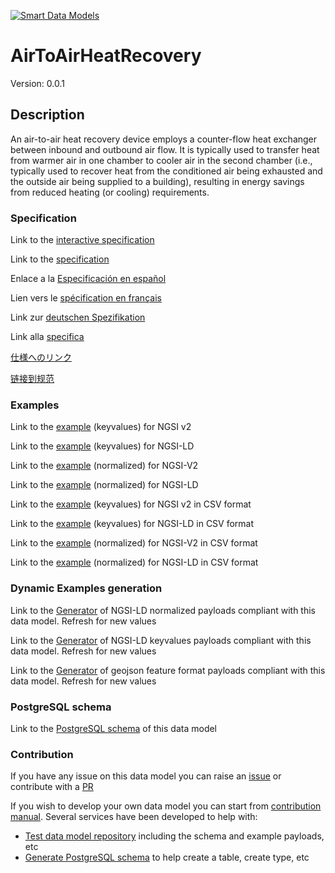 [![Smart Data Models](https://smartdatamodels.org/wp-content/uploads/2022/01/SmartDataModels_logo.png "Logo")](https://smartdatamodels.org)
# AirToAirHeatRecovery
Version: 0.0.1

## Description 

An air-to-air heat recovery device employs a counter-flow heat exchanger between inbound and outbound air flow. It is typically used to transfer heat from warmer air in one chamber to cooler air in the second chamber (i.e., typically used to recover heat from the conditioned air being exhausted and the outside air being supplied to a building), resulting in energy savings from reduced heating (or cooling) requirements.
### Specification

Link to the [interactive specification](https://swagger.lab.fiware.org/?url=https://smart-data-models.github.io/dataModel.S4BLDG/AirToAirHeatRecovery/swagger.yaml)

Link to the [specification](https://github.com/smart-data-models/dataModel.S4BLDG/blob/master/AirToAirHeatRecovery/doc/spec.md)

Enlace a la [Especificación en español](https://github.com/smart-data-models/dataModel.S4BLDG/blob/master/AirToAirHeatRecovery/doc/spec_ES.md)

Lien vers le [spécification en français](https://github.com/smart-data-models/dataModel.S4BLDG/blob/master/AirToAirHeatRecovery/doc/spec_FR.md)

Link zur [deutschen Spezifikation](https://github.com/smart-data-models/dataModel.S4BLDG/blob/master/AirToAirHeatRecovery/doc/spec_DE.md)

Link alla [specifica](https://github.com/smart-data-models/dataModel.S4BLDG/blob/master/AirToAirHeatRecovery/doc/spec_IT.md)

[仕様へのリンク](https://github.com/smart-data-models/dataModel.S4BLDG/blob/master/AirToAirHeatRecovery/doc/spec_JA.md)

[链接到规范](https://github.com/smart-data-models/dataModel.S4BLDG/blob/master/AirToAirHeatRecovery/doc/spec_ZH.md)
### Examples

Link to the [example](https://smart-data-models.github.io/dataModel.S4BLDG/AirToAirHeatRecovery/examples/example.json) (keyvalues) for NGSI v2

Link to the [example](https://smart-data-models.github.io/dataModel.S4BLDG/AirToAirHeatRecovery/examples/example.jsonld) (keyvalues) for NGSI-LD

Link to the [example](https://smart-data-models.github.io/dataModel.S4BLDG/AirToAirHeatRecovery/examples/example-normalized.json) (normalized) for NGSI-V2

Link to the [example](https://smart-data-models.github.io/dataModel.S4BLDG/AirToAirHeatRecovery/examples/example-normalized.jsonld) (normalized) for NGSI-LD

Link to the [example](https://github.com/smart-data-models/dataModel.S4BLDG/blob/master/AirToAirHeatRecovery/examples/example.json.csv) (keyvalues) for NGSI v2 in CSV format

Link to the [example](https://github.com/smart-data-models/dataModel.S4BLDG/blob/master/AirToAirHeatRecovery/examples/example.jsonld.csv) (keyvalues) for NGSI-LD in CSV format

Link to the [example](https://github.com/smart-data-models/dataModel.S4BLDG/blob/master/AirToAirHeatRecovery/examples/example-normalized.json.csv) (normalized) for NGSI-V2 in CSV format

Link to the [example](https://github.com/smart-data-models/dataModel.S4BLDG/blob/master/AirToAirHeatRecovery/examples/example-normalized.jsonld.csv) (normalized) for NGSI-LD in CSV format
### Dynamic Examples generation

Link to the [Generator](https://smartdatamodels.org/extra/ngsi-ld_generator.php?schemaUrl=https://raw.githubusercontent.com/smart-data-models/dataModel.S4BLDG/master/AirToAirHeatRecovery/schema.json&email=info@smartdatamodels.org) of NGSI-LD normalized payloads compliant with this data model. Refresh for new values

Link to the [Generator](https://smartdatamodels.org/extra/ngsi-ld_generator_keyvalues.php?schemaUrl=https://raw.githubusercontent.com/smart-data-models/dataModel.S4BLDG/master/AirToAirHeatRecovery/schema.json&email=info@smartdatamodels.org) of NGSI-LD keyvalues payloads compliant with this data model. Refresh for new values

Link to the [Generator](https://smartdatamodels.org/extra/geojson_features_generator.php?schemaUrl=https://raw.githubusercontent.com/smart-data-models/dataModel.S4BLDG/master/AirToAirHeatRecovery/schema.json&email=info@smartdatamodels.org) of geojson feature format payloads compliant with this data model. Refresh for new values
### PostgreSQL schema

Link to the [PostgreSQL schema](https://github.com/smart-data-models/dataModel.S4BLDG/blob/master/AirToAirHeatRecovery/schema.sql) of this data model
### Contribution

 If you have any issue on this data model you can raise an [issue](https://github.com/smart-data-models/dataModel.S4BLDG/issues)  or contribute with a [PR](https://github.com/smart-data-models/dataModel.S4BLDG/pulls)

 If you wish to develop your own data model you can start from [contribution manual](https://bit.ly/contribution_manual). Several services have been developed to help with: 
 - [Test data model repository](https://smartdatamodels.org/index.php/data-models-contribution-api/) including the schema and example payloads, etc
 - [Generate PostgreSQL schema](https://smartdatamodels.org/index.php/sql-service/) to help create a table, create type, etc